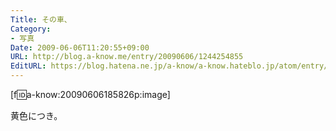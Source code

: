 ```yaml
---
Title: その車、
Category:
- 写真
Date: 2009-06-06T11:20:55+09:00
URL: http://blog.a-know.me/entry/20090606/1244254855
EditURL: https://blog.hatena.ne.jp/a-know/a-know.hateblo.jp/atom/entry/12921228815727980056
---
```



[f:id:a-know:20090606185826p:image]

黄色につき。
